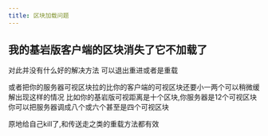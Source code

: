 ```yaml
---
title: 区块加载问题
---
```


## 我的基岩版客户端的区块消失了它不加载了

对此并没有什么好的解决方法
可以退出重进或者是重载

或者把你的服务器可视区块拉的比你的客户端的可视区块还要小一两个可以稍微缓解出现这样的情况
比如你的基岩版可视距离是十个区块,你服务器是12个可视区块你可以把服务器调成八个或六个甚至是四个可视区块

原地给自己kill了,和传送走之类的重载方法都有效